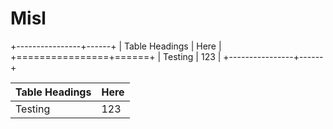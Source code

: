 # Misl

+----------------+------+
| Table Headings | Here |
+================+======+
| Testing        | 123  |
+----------------+------+

| Table Headings | Here |
| -------------- | ---- |
| Testing        | 123  |

